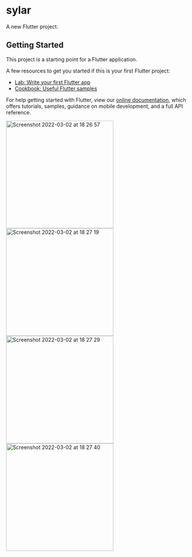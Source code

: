 # sylar

A new Flutter project.

## Getting Started

This project is a starting point for a Flutter application.

A few resources to get you started if this is your first Flutter project:

- [Lab: Write your first Flutter app](https://flutter.dev/docs/get-started/codelab)
- [Cookbook: Useful Flutter samples](https://flutter.dev/docs/cookbook)

For help getting started with Flutter, view our
[online documentation](https://flutter.dev/docs), which offers tutorials,
samples, guidance on mobile development, and a full API reference.

<img width="292" alt="Screenshot 2022-03-02 at 18 26 57" src="https://user-images.githubusercontent.com/61892728/156416229-d828940a-75c1-412e-8dff-6fd652d7b38c.png">

<img width="292" alt="Screenshot 2022-03-02 at 18 27 19" src="https://user-images.githubusercontent.com/61892728/156416346-de7366ea-5845-4db7-97ac-bc316cb34e89.png">

<img width="292" alt="Screenshot 2022-03-02 at 18 27 29" src="https://user-images.githubusercontent.com/61892728/156416401-bbb96956-24eb-4d85-9a96-68d89bea07c5.png">

<img width="292" alt="Screenshot 2022-03-02 at 18 27 40" src="https://user-images.githubusercontent.com/61892728/156416446-4169c309-752d-4eed-bdf5-7d905181160c.png">

